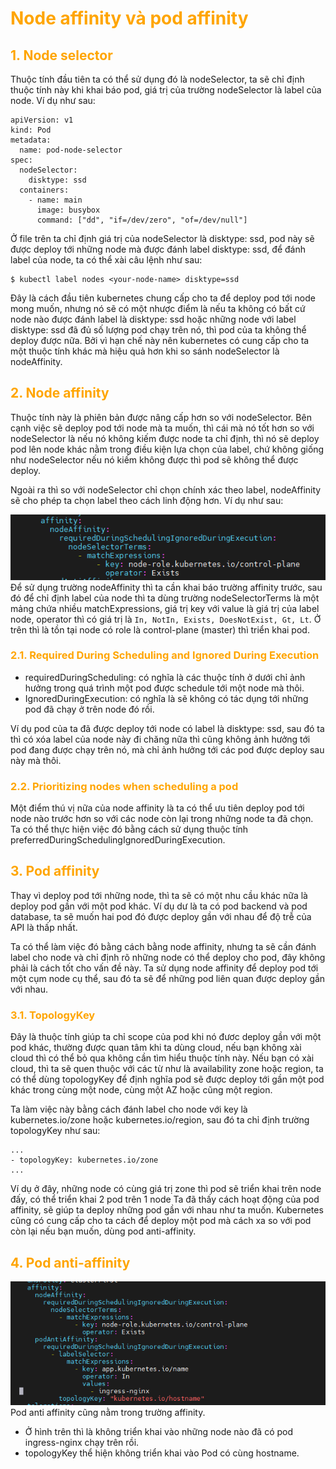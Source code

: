 <h1 style="color:orange">Node affinity và pod affinity</h1>
<h2 style="color:orange">1. Node selector</h2>
Thuộc tính đầu tiên ta có thể sử dụng đó là nodeSelector, ta sẽ chỉ định thuộc tính này khi khai báo pod, giá trị của trường nodeSelector là label của node. Ví dụ như sau:

    apiVersion: v1
    kind: Pod
    metadata:
      name: pod-node-selector
    spec:
      nodeSelector:
        disktype: ssd
      containers:
        - name: main
          image: busybox
          command: ["dd", "if=/dev/zero", "of=/dev/null"]
Ở file trên ta chỉ định giá trị của nodeSelector là disktype: ssd, pod này sẽ được deploy tới những node mà được đánh label disktype: ssd, để đánh label của node, ta có thể xài câu lệnh như sau:

    $ kubectl label nodes <your-node-name> disktype=ssd
Đây là cách đầu tiên kubernetes chung cấp cho ta để deploy pod tới node mong muốn, nhưng nó sẽ có một nhược điểm là nếu ta không có bất cứ node nào được đánh label là disktype: ssd hoặc những node với label disktype: ssd đã đủ số lượng pod chạy trên nó, thì pod của ta không thể deploy được nữa. Bởi vì hạn chế này nên kubernetes có cung cấp cho ta một thuộc tính khác mà hiệu quả hơn khi so sánh nodeSelector là nodeAffinity.
<h2 style="color:orange">2. Node affinity</h2>
Thuộc tính này là phiên bản được nâng cấp hơn so với nodeSelector. Bên cạnh việc sẽ deploy pod tới node mà ta muốn, thì cái mà nó tốt hơn so với nodeSelector là nếu nó không kiếm được node ta chỉ định, thì nó sẽ deploy pod lên node khác nằm trong điều kiện lựa chọn của label, chứ không giống như nodeSelector nếu nó kiếm không được thì pod sẽ không thể được deploy.

Ngoài ra thì so với nodeSelector chỉ chọn chính xác theo label, nodeAffinity sẽ cho phép ta chọn label theo cách linh động hơn. Ví dụ như sau:

![node-port-affinity1](../img/node-pod-affinity1.png)<br>
Để sử dụng trường nodeAffinity thì ta cần khai báo trường affinity trước, sau đó để chỉ định label của node thì ta dùng trường nodeSelectorTerms là một mảng chứa nhiều matchExpressions, giá trị key với value là giá trị của label node, operator thì có giá trị là `In, NotIn, Exists, DoesNotExist, Gt, Lt`. Ở trên thì là tồn tại node có role là control-plane (master) thì triển khai pod.
<h3 style="color:orange">2.1. Required During Scheduling and Ignored During Execution</h3>

- requiredDuringScheduling: có nghĩa là các thuộc tính ở dưới chỉ ảnh hưởng trong quá trình một pod được schedule tới một node mà thôi.
- IgnoredDuringExecution: có nghĩa là sẽ không có tác dụng tới những pod đã chạy ở trên node đó rồi.

Ví dụ pod của ta đã được deploy tới node có label là disktype: ssd, sau đó ta thì có xóa label của node này đi chăng nữa thì cũng không ảnh hưởng tới pod đang được chạy trên nó, mà chỉ ảnh hưởng tới các pod được deploy sau này mà thôi.
<h3 style="color:orange">2.2. Prioritizing nodes when scheduling a pod</h3>
Một điểm thú vị nữa của node affinity là ta có thể ưu tiên deploy pod tới node nào trước hơn so với các node còn lại trong những node ta đã chọn. Ta có thể thực hiện việc đó bằng cách sử dụng thuộc tính preferredDuringSchedulingIgnoredDuringExecution.
<h2 style="color:orange">3. Pod affinity</h2>
Thay vì deploy pod tới những node, thì ta sẽ có một nhu cầu khác nữa là deploy pod gần với một pod khác. Ví dụ dư là ta có pod backend và pod database, ta sẽ muốn hai pod đó được deploy gần với nhau để độ trễ của API là thấp nhất.

Ta có thể làm việc đó bằng cách bằng node affinity, nhưng ta sẽ cần đánh label cho node và chỉ định rõ những node có thể deploy cho pod, đây không phải là cách tốt cho vấn đề này. Ta sử dụng node affinity để deploy pod tới một cụm node cụ thể, sau đó ta sẽ để những pod liên quan được deploy gần với nhau.
<h3 style="color:orange">3.1. TopologyKey</h3>
Đây là thuộc tính giúp ta chỉ scope của pod khi nó đươc deploy gần với một pod khác, thường được quan tâm khi ta dùng cloud, nếu bạn không xài cloud thì có thể bỏ qua không cần tìm hiểu thuộc tính này. Nếu bạn có xài cloud, thì ta sẽ quen thuộc với các từ như là availability zone hoặc region, ta có thể dùng topologyKey để định nghĩa pod sẽ được deploy tới gần một pod khác trong cùng một node, cùng một AZ hoặc cũng một region.

Ta làm việc này bằng cách đánh label cho node với key là kubernetes.io/zone hoặc kubernetes.io/region, sau đó ta chỉ định trường topologyKey như sau:

    ...
    - topologyKey: kubernetes.io/zone
    ...
Ví dụ ở đây, những node có cùng giá trị zone thì pod sẽ triển khai trên node đấy, có thể triển khai 2 pod trên 1 node
Ta đã thấy cách hoạt động của pod affinity, sẽ giúp ta deploy những pod gần với nhau như ta muốn. Kubernetes cũng có cung cấp cho ta cách để deploy một pod mà cách xa so với pod còn lại nếu bạn muốn, dùng pod anti-affinity.
<h2 style="color:orange">4. Pod anti-affinity</h2>

![node-port-affinity2](../img/node-pod-affinity2.png)<br>
Pod anti affinity cũng nằm trong trường affinity.<br>
- Ở hình trên thì là không triển khai vào những node nào đã có pod ingress-nginx chạy trên rồi.
- topologyKey thể hiện không triển khai vào Pod có cùng hostname.